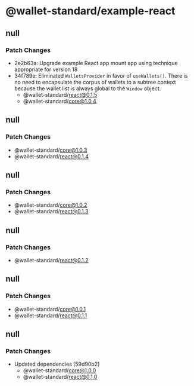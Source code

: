 # @wallet-standard/example-react

## null

### Patch Changes

-   2e2b63a: Upgrade example React app mount app using technique appropriate for version 18
-   34f789e: Eliminated `WalletsProvider` in favor of `useWallets()`. There is no need to encapsulate the corpus of wallets to a subtree context because the wallet list is always global to the `Window` object.
    -   @wallet-standard/react@0.1.5
    -   @wallet-standard/core@1.0.4

## null

### Patch Changes

-   @wallet-standard/core@1.0.3
-   @wallet-standard/react@0.1.4

## null

### Patch Changes

-   @wallet-standard/core@1.0.2
-   @wallet-standard/react@0.1.3

## null

### Patch Changes

-   @wallet-standard/react@0.1.2

## null

### Patch Changes

-   @wallet-standard/core@1.0.1
-   @wallet-standard/react@0.1.1

## null

### Patch Changes

-   Updated dependencies [59d90b2]
    -   @wallet-standard/core@1.0.0
    -   @wallet-standard/react@0.1.0
